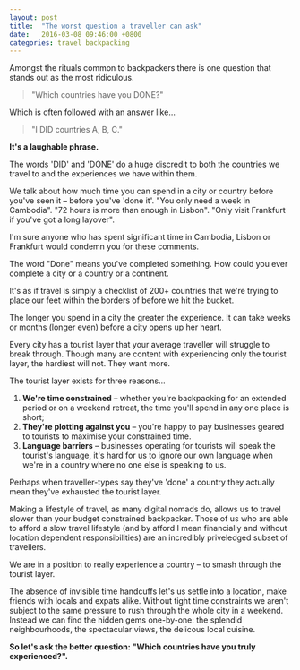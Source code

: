 ```yaml
---
layout: post
title:  "The worst question a traveller can ask"
date:   2016-03-08 09:46:00 +0800
categories: travel backpacking
---
```


Amongst the rituals common to backpackers there is one question that stands out as the most ridiculous.

> "Which countries have you DONE?"

Which is often followed with an answer like...

> "I DID countries A, B, C."

**It's a laughable phrase.**

The words 'DID' and 'DONE' do a huge discredit to both the countries we travel to and the experiences we have within them.

We talk about how much time you can spend in a city or country before you've seen it – before you've 'done it'. "You only need a week in Cambodia". "72 hours is more than enough in Lisbon". "Only visit Frankfurt if you've got a long layover".

I'm sure anyone who has spent significant time in Cambodia, Lisbon or Frankfurt would condemn you for these comments.

The word "Done" means you've completed something. How could you ever complete a city or a country or a continent.

It's as if travel is simply a checklist of 200+ countries that we're trying to place our feet within the borders of before we hit the bucket.

The longer you spend in a city the greater the experience. It can take weeks or months (longer even) before a city opens up her heart.

Every city has a tourist layer that your average traveller will struggle to break through. Though many are content with experiencing only the tourist layer, the hardiest will not. They want more.

The tourist layer exists for three reasons...

1. **We're time constrained** – whether you're backpacking for an extended period or on a weekend retreat, the time you'll spend in any one place is short;
2. **They're plotting against you** – you're happy to pay businesses geared to tourists to maximise your constrained time.
3. **Language barriers** – businesses operating for tourists will speak the tourist's language, it's hard for us to ignore our own language when we're in a country where no one else is speaking to us.

Perhaps when traveller-types say they've 'done' a country they actually mean they've exhausted the tourist layer.

Making a lifestyle of travel, as many digital nomads do, allows us to travel slower than your budget constrained backpacker. Those of us who are able to afford a slow travel lifestyle (and by afford I mean financially and without location dependent responsibilities) are an incredibly priveledged subset of travellers.

We are in a position to really experience a country – to smash through the tourist layer.

The absence of invisible time handcuffs let's us settle into a location, make friends with locals and expats alike. Without tight time constraints we aren't subject to the same pressure to rush through the whole city in a weekend. Instead we can find the hidden gems one-by-one: the splendid neighbourhoods, the spectacular views, the delicous local cuisine.

**So let's ask the better question: "Which countries have you truly experienced?".**